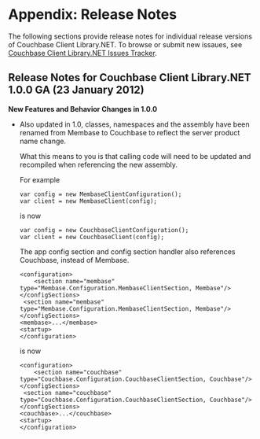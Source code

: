 # Appendix: Release Notes

The following sections provide release notes for individual release versions of
Couchbase Client Library.NET. To browse or submit new issaues, see [Couchbase
Client Library.NET Issues Tracker](http://www.couchbase.com/issues/browse/NCBC).

<a id="couchbase-sdk-net-rn_1-0-0"></a>

## Release Notes for Couchbase Client Library.NET 1.0.0 GA (23 January 2012)

**New Features and Behavior Changes in 1.0.0**

 * Also updated in 1.0, classes, namespaces and the assembly have been renamed from
   Membase to Couchbase to reflect the server product name change.

   What this means to you is that calling code will need to be updated and
   recompiled when referencing the new assembly.

   For example

    ```
    var config = new MembaseClientConfiguration();
    var client = new MembaseClient(config);
    ```

   is now

    ```
    var config = new CouchbaseClientConfiguration();
    var client = new CouchbaseClient(config);
    ```

   The app config section and config section handler also references Couchbase,
   instead of Membase.

    ```
    <configuration>
        <section name="membase" type="Membase.Configuration.MembaseClientSection, Membase"/>
    </configSections>
     <section name="membase" type="Membase.Configuration.MembaseClientSection, Membase"/>
    </configSections>
    <membase>...</membase>
    <startup>
    </configuration>
    ```

   is now

    ```
    <configuration>
        <section name="couchbase" type="Couchbase.Configuration.CouchbaseClientSection, Couchbase"/>
    </configSections>
     <section name="couchbase" type="Couchbase.Configuration.CouchbaseClientSection, Couchbase"/>
    </configSections>
    <couchbase>...</couchbase>
    <startup>
    </configuration>
    ```

<a id="licenses"></a>
